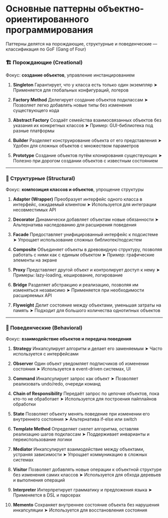 # Основные паттерны объектно-ориентированного программирования

Паттерны делятся на порождающие, структурные и поведенческие — классификация по GoF (Gang of Four)

### 🏗 Порождающие (Creational)

Фокус: **создание объектов**, управление инстанцированием

1. **Singleton**
   Гарантирует, что у класса есть только один экземпляр
   ➤ Применяется для глобальных конфигураций, логеров

2. **Factory Method**
   Делегирует создание объектов подклассам
   ➤ Позволяет легко добавлять новые типы без изменения существующего кода

3. **Abstract Factory**
   Создаёт семейства взаимосвязанных объектов без указания их конкретных классов
   ➤ Пример: GUI-библиотека под разные платформы

4. **Builder**
   Разделяет конструирование объекта от его представления
   ➤ Удобен для сложных объектов с множеством параметров

5. **Prototype**
   Создание объектов путём клонирования существующих
   ➤ Полезно при дорогом создании объектов с известным состоянием

---

### 🧱 Структурные (Structural)

Фокус: **композиция классов и объектов**, упрощение структуры

1. **Adapter (Wrapper)**
   Преобразует интерфейс одного класса в интерфейс, ожидаемый клиентом
   ➤ Используется для интеграции несовместимых API

2. **Decorator**
   Динамически добавляет объектам новые обязанности
   ➤ Альтернатива наследованию для расширения поведения

3. **Facade**
   Предоставляет унифицированный интерфейс к подсистеме
   ➤ Упрощает использование сложных библиотек/подсистем

4. **Composite**
   Объединяет объекты в древовидную структуру, позволяя работать с ними как с единым объектом
   ➤ Пример: графические элементы на экране

5. **Proxy**
   Представляет другой объект и контролирует доступ к нему
   ➤ Примеры: lazy-loading, кеширование, логирование

6. **Bridge**
   Разделяет абстракцию и реализацию, позволяя им изменяться независимо
   ➤ Применяется при необходимости расширяемых API

7. **Flyweight**
   Делит состояние между объектами, уменьшая затраты на память
   ➤ Подходит для большого количества однотипных объектов

---

### 🤝 Поведенческие (Behavioral)

Фокус: **взаимодействие объектов и передача поведения**

1. **Strategy**
   Инкапсулирует алгоритм и делает его заменяемым
   ➤ Часто используется с интерфейсами

2. **Observer**
   Один объект уведомляет подписчиков об изменении состояния
   ➤ Используется в event-driven системах, UI

3. **Command**
   Инкапсулирует запрос как объект
   ➤ Позволяет реализовать undo/redo, очереди команд

4. **Chain of Responsibility**
   Передаёт запрос по цепочке объектов, пока кто-то не обработает
   ➤ Используется для построения пайплайнов обработки

5. **State**
   Позволяет объекту менять поведение при изменении его внутреннего состояния
   ➤ Альтернатива if-else или switch

6. **Template Method**
   Определяет скелет алгоритма, оставляя реализацию шагов подклассам
   ➤ Поддерживает инварианты и переиспользование логики

7. **Mediator**
   Инкапсулирует взаимодействие между объектами, устраняя зависимости
   ➤ Упрощает коммуникацию в сложных системах

8. **Visitor**
   Позволяет добавлять новые операции к объектной структуре без изменения самих классов
   ➤ Используется для обхода деревьев и выполнения операций

9. **Interpreter**
   Интерпретирует грамматику и предложения языка
   ➤ Применяется в DSL и парсерах

10. **Memento**
    Сохраняет внутреннее состояние объекта без нарушения инкапсуляции
    ➤ Используется для восстановления состояния
